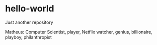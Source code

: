 # hello-world
Just another repository

Matheus: Computer Scientist, player, Netflix watcher, genius, billionaire, playboy, philanthropist
